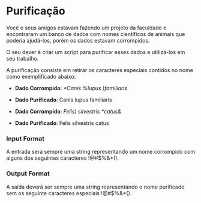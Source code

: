# Purificação

Você e seus amigos estavam fazendo um projeto da faculdade e encontraram um banco de dados com nomes científicos de animais que poderia ajudá-los, porém os dados estavam corrompidos.

O seu dever é criar um script para purificar esses dados e utilizá-los em seu trabalho.

A purificação consiste em retirar os caracteres especiais contidos no nome como exemplificado abaixo:

- **Dado Corrompido**: _\*Canis %lupus )familiaris_
- **Dado Purificado**: Canis lupus familiaris

- **Dado Corrompido**: _Felis) silvestris \*catus&_
- **Dado Purificado**: Felis silvestris catus

### Input Format

A entrada será sempre uma string representando um nome corrompido com alguns dos seguintes caracteres !@#$%&\*().

### Output Format

A saída deverá ser sempre uma string representando o nome purificado sem os seguinte caracteres especiais !@#$%&\*().
